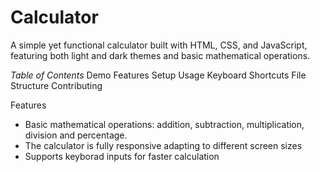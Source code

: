 # Calculator
A simple yet functional calculator built with HTML, CSS, and JavaScript, featuring both light and dark themes and basic mathematical operations.

*Table of Contents*
Demo
Features
Setup
Usage
Keyboard Shortcuts
File Structure
Contributing

Features
- Basic mathematical operations: addition, subtraction, multiplication, division and percentage.
- The calculator is fully responsive adapting to different screen sizes
- Supports keyborad inputs for faster calculation

